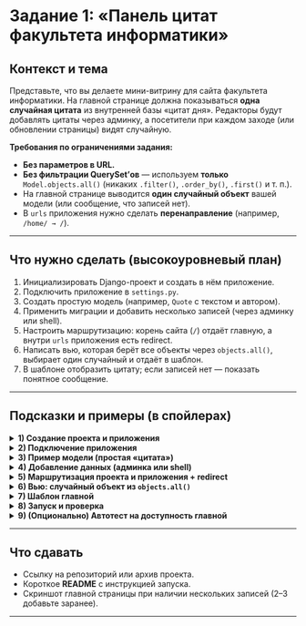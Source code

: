 # Задание 1: «Панель цитат факультета информатики»

## Контекст и тема

Представьте, что вы делаете мини-витрину для сайта факультета информатики. На главной странице должна показываться **одна случайная цитата** из внутренней базы «цитат дня». Редакторы будут добавлять цитаты через админку, а посетители при каждом заходе (или обновлении страницы) видят случайную.

**Требования по ограничениями задания:**

* **Без параметров в URL.**
* **Без фильтрации QuerySet’ов** — используем **только** `Model.objects.all()` (никаких `.filter()`, `.order_by()`, `.first()` и т. п.).
* На главной странице выводится **один случайный объект** вашей модели (или сообщение, что записей нет).
* В `urls` приложения нужно сделать **перенаправление** (например, `/home/ → /`).

---

## Что нужно сделать (высокоуровневый план)

1. Инициализировать Django-проект и создать в нём приложение.
2. Подключить приложение в `settings.py`.
3. Создать простую модель (например, `Quote` с текстом и автором).
4. Применить миграции и добавить несколько записей (через админку или shell).
5. Настроить маршрутизацию: корень сайта (`/`) отдаёт главную, а внутри `urls` приложения есть redirect.
6. Написать вью, которая берёт все объекты через `objects.all()`, выбирает один случайный и отдаёт в шаблон.
7. В шаблоне отобразить цитату; если записей нет — показать понятное сообщение.

---

## Подсказки и примеры (в спойлерах)

<details>
<summary><b>1) Создание проекта и приложения</b></summary>

```bash
python -m venv .venv && source .venv/bin/activate  # Windows: .venv\Scripts\activate
pip install django
django-admin startproject randomshow .
python manage.py startapp catalog
```

</details>

<details>
<summary><b>2) Подключение приложения</b></summary>

Добавьте приложение в `INSTALLED_APPS`:

```python
# randomshow/settings.py
INSTALLED_APPS = [
    # ...
    "catalog",
]
```

</details>

<details>
<summary><b>3) Пример модели (простая «цитата»)</b></summary>

```python
# catalog/models.py
from django.db import models

class Quote(models.Model):
    text = models.CharField(max_length=200)
    author = models.CharField(max_length=100, blank=True)

    def __str__(self):
        return f"{self.text} — {self.author}" if self.author else self.text
```

Миграции:

```bash
python manage.py makemigrations
python manage.py migrate
```

</details>

<details>
<summary><b>4) Добавление данных (админка или shell)</b></summary>

Создание суперпользователя:

```bash
python manage.py createsuperuser
python manage.py runserver
# зайдите на /admin и добавьте несколько Quote
```

ИЛИ через shell:

```bash
python manage.py shell
```

```python
from catalog.models import Quote
Quote.objects.create(text="Talk is cheap. Show me the code.", author="Linus Torvalds")
Quote.objects.create(text="Simple is better than complex.", author="Zen of Python")
exit()
```

</details>

<details>
<summary><b>5) Маршрутизация проекта и приложения + redirect</b></summary>

Подключите urls приложения в корень:

```python
# randomshow/urls.py
from django.contrib import admin
from django.urls import path, include

urlpatterns = [
    path("admin/", admin.site.urls),
    path("", include("catalog.urls")),
]
```

Создайте `catalog/urls.py` с главной и перенаправлением:

```python
# catalog/urls.py
from django.urls import path
from django.views.generic import RedirectView
from . import views

urlpatterns = [
    path("", views.home, name="home"),
    path("home/", RedirectView.as_view(pattern_name="home", permanent=False)),
]
```

</details>

<details>
<summary><b>6) Вью: случайный объект из <code>objects.all()</code></b></summary>

> Важно: не используйте `filter`, `order_by`, `first` и т. п. — только `all()`.

```python
# catalog/views.py
import random
from django.shortcuts import render
from .models import Quote

def home(request):
    qs = Quote.objects.all()  # только all()
    quote = random.choice(list(qs)) if qs.exists() else None
    return render(request, "catalog/home.html", {"quote": quote})
```

</details>

<details>
<summary><b>7) Шаблон главной</b></summary>

Создайте `templates/catalog/home.html` и подтяните его через `DIRS` в `TEMPLATES` при необходимости.

```html
<!doctype html>
<html>
  <head>
    <meta charset="utf-8">
    <title>Цитата дня</title>
  </head>
  <body>
    <h1>Цитата дня</h1>
    {% if quote %}
      <blockquote>
        <p>{{ quote.text }}</p>
        {% if quote.author %}<footer>— {{ quote.author }}</footer>{% endif %}
      </blockquote>
    {% else %}
      <p>Нет записей. Добавьте хотя бы одну цитату и обновите страницу.</p>
    {% endif %}
  </body>
</html>
```

</details>

<details>
<summary><b>8) Запуск и проверка</b></summary>

```bash
python manage.py runserver
# Откройте http://127.0.0.1:8000/ — на главной должен быть случайный объект
# http://127.0.0.1:8000/home/ должно перенаправлять на /
```

Обновляйте страницу и убедитесь, что показываются разные цитаты.

</details>

<details>
<summary><b>9) (Опционально) Автотест на доступность главной</b></summary>

```python
# catalog/tests/test_views.py
import pytest
from django.urls import reverse
from catalog.models import Quote

@pytest.mark.django_db
def test__home__ok_without_records__shows_empty_message(client):
    resp = client.get(reverse("home"))
    assert resp.status_code == 200
    assert b"Нет записей" in resp.content

@pytest.mark.django_db
def test__home__ok_with_records__shows_any_quote(client):
    Quote.objects.create(text="A", author="")
    Quote.objects.create(text="B", author="X")
    resp = client.get(reverse("home"))
    assert resp.status_code == 200
    # проверим, что хотя бы одна из строк попала в ответ
    assert (b"A" in resp.content) or (b"B" in resp.content)
```

</details>

---

## Что сдавать

* Ссылку на репозиторий или архив проекта.
* Короткое **README** с инструкцией запуска.
* Скриншот главной страницы при наличии нескольких записей (2–3 добавьте заранее).

---
